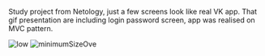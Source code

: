 Study project from Netology, just a few screens look like real VK app. That gif presentation are including login password screen, app was realised on MVC pattern.<br>

![low](https://github.com/iosDevelopForYou/Ovechkin_VKpage_APP/assets/118765521/6321ac86-0b7d-4c0f-9336-43027e0b5793)
![minimumSizeOve](https://user-images.githubusercontent.com/118765521/231983547-f83a3bf1-0ae3-4909-a980-66cfb5b25a45.gif)
